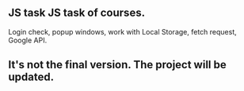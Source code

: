 JS task
JS task of courses.
-------------------------------------------------------------------------------
Login check, popup windows, work with Local Storage, fetch request, Google API.

It's not the final version. The project will be updated.
-------------------------------------------------------------------------------
